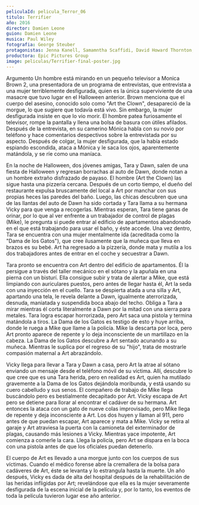 ```yaml
---
peliculaId: pelicula_Terror_06
titulo: Terrifier
año: 2016
director: Damien Leone 
guion: Damien Leone
musica: Paul Wiley
fotografia: George Steuber
protagonistas: Jenna Kanell, Samamntha Scaffidi, David Howard Thornton, Catherine Corcoran
productora: Epic Pictures Group
image: peliculas/Terrifier-final-poster.jpg
---
```


Argumento
Un hombre está mirando en un pequeño televisor a Monica Brown 2​, una presentadora de un programa de entrevistas, que entrevista a una mujer terriblemente desfigurada, quien es la única superviviente de una masacre que tuvo lugar en el Halloween anterior. Brown menciona que el cuerpo del asesino, conocido solo como "Art the Clown", desapareció de la morgue, lo que sugiere que todavía está vivo. Sin embargo, la mujer desfigurada insiste en que lo vio morir. El hombre patea furiosamente el televisor, rompe la pantalla y llena una bolsa de basura con útiles afilados. Después de la entrevista, en su camerino Mónica habla con su novio por teléfono y hace comentarios despectivos sobre la entrevistada por su aspecto. Después de colgar, la mujer desfigurada, que la había estado espiando escondida, ataca a Mónica y le saca los ojos, aparentemente matándola, y se ríe como una maníaca.

En la noche de Halloween, dos jóvenes amigas, Tara y Dawn, salen de una fiesta de Halloween y regresan borrachas al auto de Dawn, donde notan a un hombre extraño disfrazado de payaso. El hombre (Art the Clown) las sigue hasta una pizzería cercana. Después de un corto tiempo, el dueño del restaurante expulsa bruscamente del local a Art por manchar con sus propias heces las paredes del baño. Luego, las chicas descubren que una de las llantas del auto de Dawn ha sido cortada y Tara llama a su hermana Vicky para que venga a recogerlas. Mientras esperan, Tara tiene ganas de orinar, por lo que al ver enfrente a un trabajador de control de plagas (Mike), le pregunta si puede entrar al edificio de apartamentos abandonado en el que está trabajando para usar el baño, y éste accede. Una vez dentro, Tara se encuentra con una mujer mentalmente ida (acreditada como la "Dama de los Gatos"), que cree ilusamente que la muñeca que lleva en brazos es su bebé. Art ha regresado a la pizzería, donde mata y mutila a los dos trabajadores antes de entrar en el coche y secuestrar a Dawn.

Tara pronto se encuentra con Art dentro del edificio de apartamentos. Él la persigue a través del taller mecánico en el sótano y la apuñala en una pierna con un bisturí. Ella consigue subir y trata de alertar a Mike, que está limpiando con auriculares puestos, pero antes de llegar hasta él, Art la seda con una inyección en el cuello. Tara se despierta atada a una silla y Art, apartando una tela, le revela delante a Dawn, igualmente aterrorizada, desnuda, maniatada y suspendida boca abajo del techo. Obliga a Tara a mirar mientras él corta literalmente a Dawn por la mitad con una sierra para metales. Tara logra escapar horrorizada, pero Art saca una pistola y termina matándola a tiros. La Dama de los Gatos es testigo de esto y huye arriba, donde le ruega a Mike que llame a la policía. Mike la descarta por loca, pero Art pronto aparece de repente y lo deja inconsciente de un martillazo en la cabeza. La Dama de los Gatos descubre a Art sentado acunando a su muñeca. Mientras le suplica por el regreso de su "hijo", trata de mostrarle compasión maternal a Art abrazándolo.

Vicky llega para llevar a Tara y Dawn a casa, pero Art la atrae al sótano enviando un mensaje desde el teléfono móvil de su víctima. Allí, descubre lo que cree que es una Tara herida, pero en realidad es Art, quien ha mutilado gravemente a la Dama de los Gatos dejándola moribunda, y está usando su cuero cabelludo y sus senos. El compañero de trabajo de Mike llega buscándolo pero es bestialmente decapitado por Art. Vicky escapa de Art pero se detiene para llorar al encontrar el cadáver de su hermana. Art entonces la ataca con un gato de nueve colas improvisado, pero Mike llega de repente y deja inconsciente a Art. Los dos huyen y llaman al 911, pero antes de que puedan escapar, Art aparece y mata a Mike. Vicky se retira al garaje y Art atraviesa la puerta con la camioneta del exterminador de plagas, causando más lesiones a Vicky. Mientras yace impotente, Art comienza a comerle la cara. Llega la policía, pero Art se dispara en la boca con una pistola antes de que los oficiales puedan detenerlo.

El cuerpo de Art es llevado a una morgue junto con los cuerpos de sus víctimas. Cuando el médico forense abre la cremallera de la bolsa para cadáveres de Art, éste se levanta y lo estrangula hasta la muerte. Un año después, Vicky es dada de alta del hospital después de la rehabilitación de las heridas infligidas por Art; revelándose que ella es la mujer severamente desfigurada de la escena inicial de la película y, por lo tanto, los eventos de toda la película tuvieron lugar ese año anterior.
